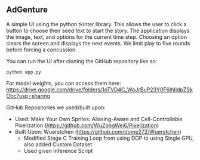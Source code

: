 ## AdGenture

A simple UI using the python tkinter library. This allows the user to click a button to choose their seed text to start the story. The application displays the image, text, and options for the current time step. Choosing an option clears the screen and displays the next events. We limit play to five rounds before forcing a concussion. 

You can run the UI after cloning the GitHub repository like so:
```
python app.py
```

For model weights, you can access them here:
https://drive.google.com/drive/folders/1oTVD4C_WoJrBuP23Y0F6lhIIdpZSkObc?usp=sharing

GitHub Repositories we used/built upon:
* Used: Make Your Own Sprites: Aliasing-Aware and Cell-Controllable Pixelization (https://github.com/WuZongWei6/Pixelization) 
* Built Upon: Wuerstchen (https://github.com/dome272/Wuerstchen)
    * Modified Stage C Training Loop from using DDP to using Single GPU, also added Custom Dataset
    * Used given Inference Script

